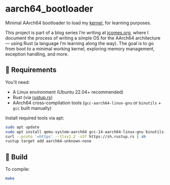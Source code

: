 # aarch64_bootloader

Minimal AArch64 bootloader to load my [kernel](https://github.com/yoshipep/aarch64_kernel), for learning purposes.

This project is part of a blog series I’m writing at [jcomes.org](https://jcomes.org/), where I document the process of writing a simple OS for the AArch64 architecture — using Rust (a language I’m learning along the way). The goal is to go from boot to a minimal working kernel, exploring memory management, exception handling, and more.

## 🔧 Requirements

You'll need:

- A Linux environment (Ubuntu 22.04+ recommended)
- Rust (via [rustup.rs](https://rustup.rs))
- AArch64 cross-compilation tools (`gcc-aarch64-linux-gnu` or `binutils` + `gcc` built manually)

Install required tools via apt:

```bash
sudo apt update
sudo apt install qemu-system-aarch64 gcc-14-aarch64-linux-gnu binutils-aarch64-linux-gnu
curl --proto '=https' --tlsv1.2 -sSf https://sh.rustup.rs | sh
rustup target add aarch64-unknown-none
```

## 🚀 Build

To compile:

```bash
make
```

